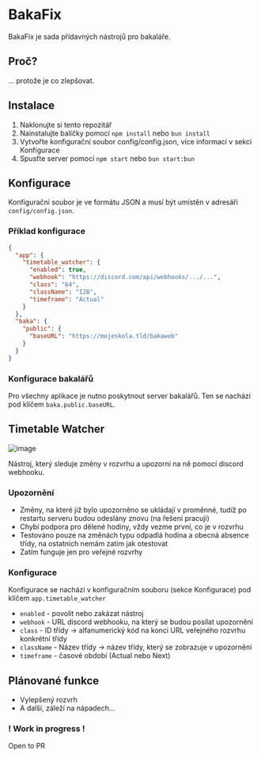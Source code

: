 # BakaFix

BakaFix je sada přídavných nástrojů pro bakaláře.

## Proč?

... protože je co zlepšovat.

## Instalace

1. Naklonujte si tento repozitář
2. Nainstalujte balíčky pomocí `npm install` nebo `bun install`
3. Vytvořte konfigurační soubor config/config.json, více informací v sekci Konfigurace
4. Spusťte server pomocí `npm start` nebo `bun start:bun`

## Konfigurace

Konfigurační soubor je ve formátu JSON a musí být umístěn v adresáři `config/config.json`.

### Příklad konfigurace

```json
{
  "app": {
    "timetable_watcher": {
      "enabled": true,
      "webhook": "https://discord.com/api/webhooks/.../...",
      "class": "64",
      "className": "I2B",
      "timeframe": "Actual"
    }
  },
  "baka": {
    "public": {
      "baseURL": "https://mojeskola.tld/bakaweb"
    }
  }
}
```

### Konfigurace bakalářů
Pro všechny aplikace je nutno poskytnout server bakalářů. Ten se nachází pod klíčem `baka.public.baseURL`.

## Timetable Watcher

![image](https://github.com/user-attachments/assets/4014165c-dd13-4265-a8c8-45785a3fee02)

Nástroj, který sleduje změny v rozvrhu a upozorní na ně pomocí discord webhooku.

### Upozornění
- Změny, na které již bylo upozorněno se ukládají v proměnné, tudíž po restartu serveru budou odeslány znovu (na řešení pracuji)
- Chybí podpora pro dělené hodiny, vždy vezme první, co je v rozvrhu
- Testováno pouze na změnách typu odpadlá hodina a obecná absence třídy, na ostatních nemám zatím jak otestovat
- Zatím funguje jen pro veřejné rozvrhy

### Konfigurace

Konfigurace se nachází v konfiguračním souboru (sekce Konfigurace) pod klíčem `app.timetable_watcher`

- `enabled` - povolit nebo zakázat nástroj
- `webhook` - URL discord webhooku, na který se budou posílat upozornění
- `class` - ID třídy -> alfanumerický kód na konci URL veřejného rozvrhu konkrétní třídy
- `className` - Název třídy -> název třídy, který se zobrazuje v upozornění
- `timeframe` - časové období (Actual nebo Next)

## Plánované funkce
- Vylepšený rozvrh
- A další, záleží na nápadech...

### ! Work in progress !

Open to PR

